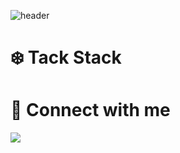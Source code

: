 ![header](https://capsule-render.vercel.app/api?type=rounded&color=99CCFF&height=300&section=header&text=☁️%20️Hi,%20I'm%20coz%20🫧&fontSize=90&fontColor=FFFFFF&animation=blinking&stroke=000000)

# ❄️️ ️Tack Stack

# 📧 Connect with me
<img src="https://img.shields.io/badge/Notion-ffffff?style=flat-square&logo=Notion&logoColor=000000&link=https://iamcoz.notion.site/&size=40"/>
